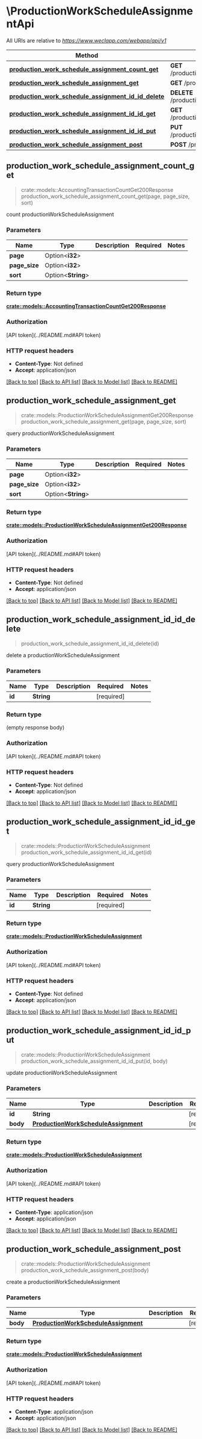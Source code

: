 # \ProductionWorkScheduleAssignmentApi

All URIs are relative to *https://www.weclapp.com/webapp/api/v1*

Method | HTTP request | Description
------------- | ------------- | -------------
[**production_work_schedule_assignment_count_get**](ProductionWorkScheduleAssignmentApi.md#production_work_schedule_assignment_count_get) | **GET** /productionWorkScheduleAssignment/count | 
[**production_work_schedule_assignment_get**](ProductionWorkScheduleAssignmentApi.md#production_work_schedule_assignment_get) | **GET** /productionWorkScheduleAssignment | 
[**production_work_schedule_assignment_id_id_delete**](ProductionWorkScheduleAssignmentApi.md#production_work_schedule_assignment_id_id_delete) | **DELETE** /productionWorkScheduleAssignment/id/{id} | 
[**production_work_schedule_assignment_id_id_get**](ProductionWorkScheduleAssignmentApi.md#production_work_schedule_assignment_id_id_get) | **GET** /productionWorkScheduleAssignment/id/{id} | 
[**production_work_schedule_assignment_id_id_put**](ProductionWorkScheduleAssignmentApi.md#production_work_schedule_assignment_id_id_put) | **PUT** /productionWorkScheduleAssignment/id/{id} | 
[**production_work_schedule_assignment_post**](ProductionWorkScheduleAssignmentApi.md#production_work_schedule_assignment_post) | **POST** /productionWorkScheduleAssignment | 



## production_work_schedule_assignment_count_get

> crate::models::AccountingTransactionCountGet200Response production_work_schedule_assignment_count_get(page, page_size, sort)


count productionWorkScheduleAssignment

### Parameters


Name | Type | Description  | Required | Notes
------------- | ------------- | ------------- | ------------- | -------------
**page** | Option<**i32**> |  |  |
**page_size** | Option<**i32**> |  |  |
**sort** | Option<**String**> |  |  |

### Return type

[**crate::models::AccountingTransactionCountGet200Response**](_accountingTransaction_count_get_200_response.md)

### Authorization

[API token](../README.md#API token)

### HTTP request headers

- **Content-Type**: Not defined
- **Accept**: application/json

[[Back to top]](#) [[Back to API list]](../README.md#documentation-for-api-endpoints) [[Back to Model list]](../README.md#documentation-for-models) [[Back to README]](../README.md)


## production_work_schedule_assignment_get

> crate::models::ProductionWorkScheduleAssignmentGet200Response production_work_schedule_assignment_get(page, page_size, sort)


query productionWorkScheduleAssignment

### Parameters


Name | Type | Description  | Required | Notes
------------- | ------------- | ------------- | ------------- | -------------
**page** | Option<**i32**> |  |  |
**page_size** | Option<**i32**> |  |  |
**sort** | Option<**String**> |  |  |

### Return type

[**crate::models::ProductionWorkScheduleAssignmentGet200Response**](_productionWorkScheduleAssignment_get_200_response.md)

### Authorization

[API token](../README.md#API token)

### HTTP request headers

- **Content-Type**: Not defined
- **Accept**: application/json

[[Back to top]](#) [[Back to API list]](../README.md#documentation-for-api-endpoints) [[Back to Model list]](../README.md#documentation-for-models) [[Back to README]](../README.md)


## production_work_schedule_assignment_id_id_delete

> production_work_schedule_assignment_id_id_delete(id)


delete a productionWorkScheduleAssignment

### Parameters


Name | Type | Description  | Required | Notes
------------- | ------------- | ------------- | ------------- | -------------
**id** | **String** |  | [required] |

### Return type

 (empty response body)

### Authorization

[API token](../README.md#API token)

### HTTP request headers

- **Content-Type**: Not defined
- **Accept**: application/json

[[Back to top]](#) [[Back to API list]](../README.md#documentation-for-api-endpoints) [[Back to Model list]](../README.md#documentation-for-models) [[Back to README]](../README.md)


## production_work_schedule_assignment_id_id_get

> crate::models::ProductionWorkScheduleAssignment production_work_schedule_assignment_id_id_get(id)


query productionWorkScheduleAssignment

### Parameters


Name | Type | Description  | Required | Notes
------------- | ------------- | ------------- | ------------- | -------------
**id** | **String** |  | [required] |

### Return type

[**crate::models::ProductionWorkScheduleAssignment**](productionWorkScheduleAssignment.md)

### Authorization

[API token](../README.md#API token)

### HTTP request headers

- **Content-Type**: Not defined
- **Accept**: application/json

[[Back to top]](#) [[Back to API list]](../README.md#documentation-for-api-endpoints) [[Back to Model list]](../README.md#documentation-for-models) [[Back to README]](../README.md)


## production_work_schedule_assignment_id_id_put

> crate::models::ProductionWorkScheduleAssignment production_work_schedule_assignment_id_id_put(id, body)


update productionWorkScheduleAssignment

### Parameters


Name | Type | Description  | Required | Notes
------------- | ------------- | ------------- | ------------- | -------------
**id** | **String** |  | [required] |
**body** | [**ProductionWorkScheduleAssignment**](ProductionWorkScheduleAssignment.md) |  | [required] |

### Return type

[**crate::models::ProductionWorkScheduleAssignment**](productionWorkScheduleAssignment.md)

### Authorization

[API token](../README.md#API token)

### HTTP request headers

- **Content-Type**: application/json
- **Accept**: application/json

[[Back to top]](#) [[Back to API list]](../README.md#documentation-for-api-endpoints) [[Back to Model list]](../README.md#documentation-for-models) [[Back to README]](../README.md)


## production_work_schedule_assignment_post

> crate::models::ProductionWorkScheduleAssignment production_work_schedule_assignment_post(body)


create a productionWorkScheduleAssignment

### Parameters


Name | Type | Description  | Required | Notes
------------- | ------------- | ------------- | ------------- | -------------
**body** | [**ProductionWorkScheduleAssignment**](ProductionWorkScheduleAssignment.md) |  | [required] |

### Return type

[**crate::models::ProductionWorkScheduleAssignment**](productionWorkScheduleAssignment.md)

### Authorization

[API token](../README.md#API token)

### HTTP request headers

- **Content-Type**: application/json
- **Accept**: application/json

[[Back to top]](#) [[Back to API list]](../README.md#documentation-for-api-endpoints) [[Back to Model list]](../README.md#documentation-for-models) [[Back to README]](../README.md)


